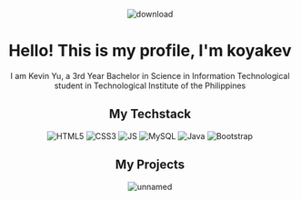 <div align="center">

![download](https://github.com/koyakev/koyakev/assets/131784571/af3b60cd-1367-4e5b-b7e6-ef6dc4f08d3e)

<h1>Hello! This is my profile, I'm koyakev</h1>

<p>I am Kevin Yu, a 3rd Year Bachelor in Science in Information Technological student in Technological Institute of the Philippines</p>

<h2>My Techstack</h2>

![HTML5](https://img.shields.io/badge/-HTML5-%232c3e50?style=for-the-badge&logo=HTML5)
![CSS3](https://img.shields.io/badge/-CSS3-%232c3e50?style=for-the-badge&logo=CSS3)
![JS](https://img.shields.io/badge/-Javascript-%232c3e50?style=for-the-badge&logo=javascript)
![MySQL](https://img.shields.io/badge/-mySQL-%232c3e50?style=for-the-badge&logo=mysql)
![Java](https://img.shields.io/badge/-Java-%232c3e50?style=for-the-badge&logo=java)
![Bootstrap](https://img.shields.io/badge/-Boostrap-%232c3e50?style=for-the-badge&logo=bootstrap)

<h2>My Projects</h2>

![unnamed](https://github.com/koyakev/koyakev/assets/131784571/0449b028-6188-4bac-b9b0-236fb248744e)


</div>
